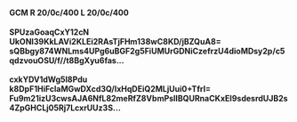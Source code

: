 #### GCM R 20/0c/400 L 20/0c/400
**SPUzaGoaqCxY12cN**<br/>**UkONI39KkLAVi2KLEi2RAsTjFHm138wC8KD/jBZQuA8=**<br/>**sQBbgy874WNLms4UPg6uBGF2g5FiUMUrGDNiCzefrzU4dioMDsy2p/c5qdzvouOSU/f//t8BgXyu6fas...**<br/><br/>
**cxkYDV1dWg5I8Pdu**<br/>**k8DpF1HiFclaMGwDXcd3Q/IxHqDEiQ2MLjUui0+TfrI=**<br/>**Fu9m21izU3cwsAJA6NfL82meRfZ8VbmPslIBQURnaCKxEI9sdesrdUJB2s4ZpGHCLj05Rj7LcxrUUz3S...**